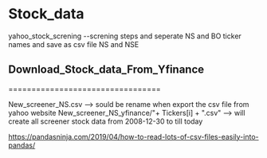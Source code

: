 # Stock_data
yahoo_stock_screning --screning  steps  and seperate NS and BO ticker names and save as csv file NS and NSE
## Download_Stock_data_From_Yfinance
=================================

New_screener_NS.csv --> sould be rename when export the csv file from yahoo website
New_screener_NS_yfinance/"+ Tickers[i] + ".csv" --> will create all screener stock data from 2008-12-30 to till today



https://pandasninja.com/2019/04/how-to-read-lots-of-csv-files-easily-into-pandas/
